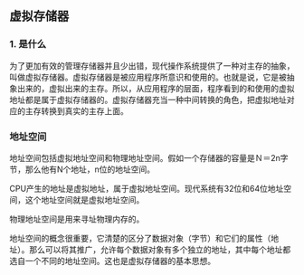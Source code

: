## 虚拟存储器

### 1. 是什么
为了更加有效的管理存储器并且少出错，现代操作系统提供了一种对主存的抽象，叫做虚拟存储器。虚拟存储器是被应用程序所意识和使用的。也就是说，它是被抽象出来的，虚拟出来的主存。所以，从应用程序的层面，程序看到的和使用的虚拟地址都是属于虚拟存储器的。虚拟存储器充当一种中间转换的角色，把虚拟地址对应的主存转换到真实的主存上面。



### 地址空间
地址空间包括虚拟地址空间和物理地址空间。假如一个存储器的容量是Ｎ＝2n字节，那么他有N个地址，n位的地址空间。

CPU产生的地址是虚拟地址，属于虚拟地址空间。现代系统有32位和64位地址空间，这个地址空间就是虚拟地址空间。

物理地址空间是用来寻址物理内存的。

地址空间的概念很重要，它清楚的区分了数据对象（字节）和它们的属性（地址）。那么可以将其推广，允许每个数据对象有多个独立的地址，其中每个地址都选自一个不同的地址空间。这也是虚拟存储器的基本思想。